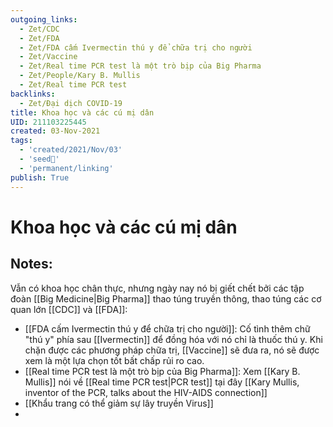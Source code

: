 ```yaml
---
outgoing_links:
  - Zet/CDC
  - Zet/FDA
  - Zet/FDA cấm Ivermectin thú y để chữa trị cho người
  - Zet/Vaccine
  - Zet/Real time PCR test là một trò bịp của Big Pharma
  - Zet/People/Kary B. Mullis
  - Zet/Real time PCR test
backlinks:
  - Zet/Đại dịch COVID-19
title: Khoa học và các cú mị dân
UID: 211103225445
created: 03-Nov-2021
tags:
  - 'created/2021/Nov/03'
  - 'seed🥜'
  - 'permanent/linking'
publish: True
---
```

# Khoa học và các cú mị dân

## Notes:
Vẫn có khoa học chân thực, nhưng ngày nay nó bị giết chết bởi các tập đoàn [[Big Medicine|Big Pharma]] thao túng truyền thông, thao túng các cơ quan lớn [[CDC]] và [[FDA]]:

- [[FDA cấm Ivermectin thú y để chữa trị cho người]]: Cố tình thêm chữ "thú y" phía sau [[Ivermectin]] để đồng hóa với nó chỉ là thuốc thú y. Khi chặn được các phương pháp chữa trị, [[Vaccine]] sẽ đưa ra, nó sẽ được xem là một lựa chọn tốt bất chấp rủi ro cao.
- [[Real time PCR test là một trò bịp của Big Pharma]]: Xem [[Kary B. Mullis]] nói về [[Real time PCR test|PCR test]] tại đây [[Kary Mullis, inventor of the PCR, talks about the HIV-AIDS connection]]
- [[Khẩu trang có thể giảm sự lây truyền Virus]]
- 

